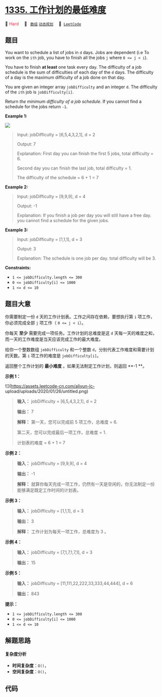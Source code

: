 # [1335. 工作计划的最低难度](https://leetcode.com/problems/minimum-difficulty-of-a-job-schedule)

🔴 <font color=#ff334b>Hard</font>&emsp; 🔖&ensp; [`数组`](/tag/array.md) [`动态规划`](/tag/dynamic-programming.md)&emsp; 🔗&ensp;[`LeetCode`](https://leetcode.com/problems/minimum-difficulty-of-a-job-schedule)

## 题目

You want to schedule a list of jobs in `d` days. Jobs are dependent (i.e To
work on the `ith` job, you have to finish all the jobs `j` where `0 <= j <
i`).

You have to finish **at least** one task every day. The difficulty of a job
schedule is the sum of difficulties of each day of the `d` days. The
difficulty of a day is the maximum difficulty of a job done on that day.

You are given an integer array `jobDifficulty` and an integer `d`. The
difficulty of the `ith` job is `jobDifficulty[i]`.

Return _the minimum difficulty of a job schedule_. If you cannot find a
schedule for the jobs return `-1`.



**Example 1:**

![](https://assets.leetcode.com/uploads/2020/01/16/untitled.png)

> Input: jobDifficulty = [6,5,4,3,2,1], d = 2
> 
> Output: 7
> 
> Explanation: First day you can finish the first 5 jobs, total difficulty = 6.
> 
> Second day you can finish the last job, total difficulty = 1.
> 
> The difficulty of the schedule = 6 + 1 = 7 

**Example 2:**

> Input: jobDifficulty = [9,9,9], d = 4
> 
> Output: -1
> 
> Explanation: If you finish a job per day you will still have a free day. you cannot find a schedule for the given jobs.

**Example 3:**

> Input: jobDifficulty = [1,1,1], d = 3
> 
> Output: 3
> 
> Explanation: The schedule is one job per day. total difficulty will be 3.

**Constraints:**

  * `1 <= jobDifficulty.length <= 300`
  * `0 <= jobDifficulty[i] <= 1000`
  * `1 <= d <= 10`


## 题目大意

你需要制定一份 `d` 天的工作计划表。工作之间存在依赖，要想执行第 `i` 项工作，你必须完成全部 `j` 项工作（ `0 <= j < i`）。

你每天 **至少**  需要完成一项任务。工作计划的总难度是这 `d` 天每一天的难度之和，而一天的工作难度是当天应该完成工作的最大难度。

给你一个整数数组 `jobDifficulty` 和一个整数 `d`，分别代表工作难度和需要计划的天数。第 `i` 项工作的难度是
`jobDifficulty[i]`。

返回整个工作计划的 **最小难度** 。如果无法制定工作计划，则返回 **-1  **。



**示例 1：**

![](https://assets.leetcode-cn.com/aliyun-lc-
upload/uploads/2020/01/26/untitled.png)

> 
> 
> 
> 
> 
> **输入：** jobDifficulty = [6,5,4,3,2,1], d = 2
> 
> **输出：** 7
> 
> **解释：** 第一天，您可以完成前 5 项工作，总难度 = 6.
> 
> 第二天，您可以完成最后一项工作，总难度 = 1.
> 
> 计划表的难度 = 6 + 1 = 7 
> 
> 

**示例 2：**

> 
> 
> 
> 
> 
> **输入：** jobDifficulty = [9,9,9], d = 4
> 
> **输出：** -1
> 
> **解释：** 就算你每天完成一项工作，仍然有一天是空闲的，你无法制定一份能够满足既定工作时间的计划表。
> 
> 

**示例 3：**

> 
> 
> 
> 
> 
> **输入：** jobDifficulty = [1,1,1], d = 3
> 
> **输出：** 3
> 
> **解释：** 工作计划为每天一项工作，总难度为 3 。
> 
> 

**示例 4：**

> 
> 
> 
> 
> 
> **输入：** jobDifficulty = [7,1,7,1,7,1], d = 3
> 
> **输出：** 15
> 
> 

**示例 5：**

> 
> 
> 
> 
> 
> **输入：** jobDifficulty = [11,111,22,222,33,333,44,444], d = 6
> 
> **输出：** 843
> 
> 



**提示：**

  * `1 <= jobDifficulty.length <= 300`
  * `0 <= jobDifficulty[i] <= 1000`
  * `1 <= d <= 10`


## 解题思路

#### 复杂度分析

- **时间复杂度**：`O()`，
- **空间复杂度**：`O()`，

## 代码

```javascript

```